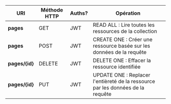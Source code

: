| URI            | Méthode HTTP | Auths? | Opération |
|----------------|---|------|---|
| **pages**      | GET | JWT  | READ ALL : Lire toutes les ressources de la collection |
| **pages**      | POST | JWT  | CREATE ONE : Créer une ressource basée sur les données de la requête |
| **pages/{id}** | DELETE | JWT  | DELETE ONE : Effacer la ressource identifiée |
| **pages/{id}** | PUT | JWT  | UPDATE ONE : Replacer l'entièreté de la ressource par les données de la requête |
